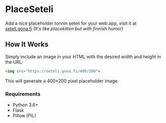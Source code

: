 # PlaceSeteli

Add a nice placeholder tonnin seteli for your web app, visit it at [seteli.gona.fi](https://seteli.gona.fi)
_(It's like placekitten but with finnish humor)_

## How It Works

Simply include an image in your HTML with the desired width and height in the URL:

```html
<img src="https://seteli.gona.fi/400/200">
```

This will generate a 400×200 pixel placeholder image.


### Requirements

- Python 3.6+
- Flask
- Pillow (PIL)
